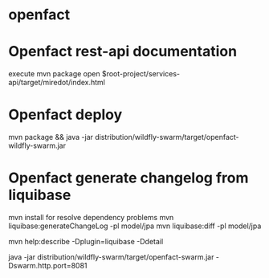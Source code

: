 # openfact

# Openfact rest-api documentation

execute mvn package
open $root-project/services-api/target/miredot/index.html

# Openfact deploy

mvn package && java -jar distribution/wildfly-swarm/target/openfact-wildfly-swarm.jar

# Openfact generate changelog from liquibase
mvn install for resolve dependency problems
mvn liquibase:generateChangeLog -pl model/jpa
mvn liquibase:diff -pl model/jpa

mvn help:describe -Dplugin=liquibase -Ddetail


java -jar distribution/wildfly-swarm/target/openfact-swarm.jar -Dswarm.http.port=8081